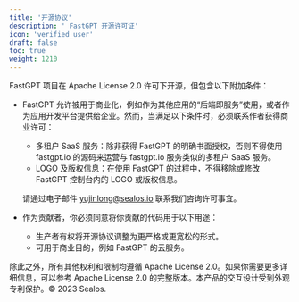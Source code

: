 ```yaml
---
title: '开源协议'
description: ' FastGPT 开源许可证'
icon: 'verified_user'
draft: false
toc: true
weight: 1210
---
```


FastGPT 项目在 Apache License 2.0 许可下开源，但包含以下附加条件：

+ FastGPT 允许被用于商业化，例如作为其他应用的“后端即服务”使用，或者作为应用开发平台提供给企业。然而，当满足以下条件时，必须联系作者获得商业许可：
   
   + 多租户 SaaS 服务：除非获得 FastGPT 的明确书面授权，否则不得使用 fastgpt.io 的源码来运营与 fastgpt.io 服务类似的多租户 SaaS 服务。
   + LOGO 及版权信息：在使用 FastGPT 的过程中，不得移除或修改 FastGPT 控制台内的 LOGO 或版权信息。

   请通过电子邮件 yujinlong@sealos.io 联系我们咨询许可事宜。

+ 作为贡献者，你必须同意将你贡献的代码用于以下用途：
  
   + 生产者有权将开源协议调整为更严格或更宽松的形式。
   + 可用于商业目的，例如 FastGPT 的云服务。 

除此之外，所有其他权利和限制均遵循 Apache License 2.0。如果你需要更多详细信息，可以参考 Apache License 2.0 的完整版本。本产品的交互设计受到外观专利保护。© 2023 Sealos.
